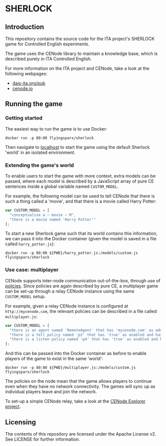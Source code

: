 # SHERLOCK

## Introduction

This repository contains the source code for the ITA project's SHERLOCK game for Controlled English experiments.

The game uses the CENode library to maintain a knowledge base, which is described purely in ITA Controlled English.

For more information on the ITA project and CENode, take a look at the following webpages:

* [dais-ita.org/pub](https://dais-ita.org/pub)
* [cenode.io](http://cenode.io)

## Running the game

### Getting started

The easiest way to run the game is to use Docker:

```
docker run -p 80:80 flyingsparx/sherlock
```

Then navigate to [localhost](http://localhost) to start the game using the default Sherlock 'world' in an isolated environment.

### Extending the game's world

To enable users to start the game with more context, extra models can be passed, where each model is described by a JavaScript array of pure CE sentences inside a global variable named `CUSTOM_MODEL`.

For example, the following model can be used to tell CENode that there is such a thing called a 'movie', and that there is a movie called Harry Potter:

```javascript
var CUSTOM_MODEL = [
  "conceptualise a ~ movie ~ M",
  "there is a movie named 'Harry Potter'"
];
```

To start a new Sherlock game such that its world contains this information, we can pass it into the Docker container (given the model is saved in a file called `harry_potter.js`):

```
docker run -p 80:80 ${PWD}/harry_potter.js:/models/custom.js flyingsparx/sherlock
```

### Use case: multiplayer

CENode supports inter-node communication out-of-the-box, through use of [policies](https://github.com/willwebberley/CENode/wiki/Policies). Since policies are again described by pure CE, a multiplayer game can be set-up through a relay CENode instance using the same `CUSTOM_MODEL` setup.

For example, given a relay CENode instance is configured at `http://mycenode.com`, the relevant policies can be described in a file called `multiplayer.js`:

```javascript
var CUSTOM_MODEL = [
  "there is an agent named 'RemoteAgent' that has 'mycenode.com' as address",
  "there is a tell policy named 'p2' that has 'true' as enabled and has the agent 'RemoteAgent' as target",
  "there is a listen policy named 'p4' that has 'true' as enabled and has the agent 'RemoteAgent' as target"
];
```

And this can be passed into the Docker container as before to enable players of the game to exist in the same 'world':

```
docker run -p 80:80 ${PWD}/multiplayer.js:/models/custom.js flyingsparx/sherlock
```

The policies on the node mean that the game allows players to continue even when they have no network connectivity. The games will sync up as individual players leave and join the network.

To set-up a simple CENode relay, take a look at the [CENode Explorer project](https://github.com/willwebberley/CENode-explorer).

## Licensing

The contents of this repository are licensed under the Apache License v2. See LICENSE for further information.
